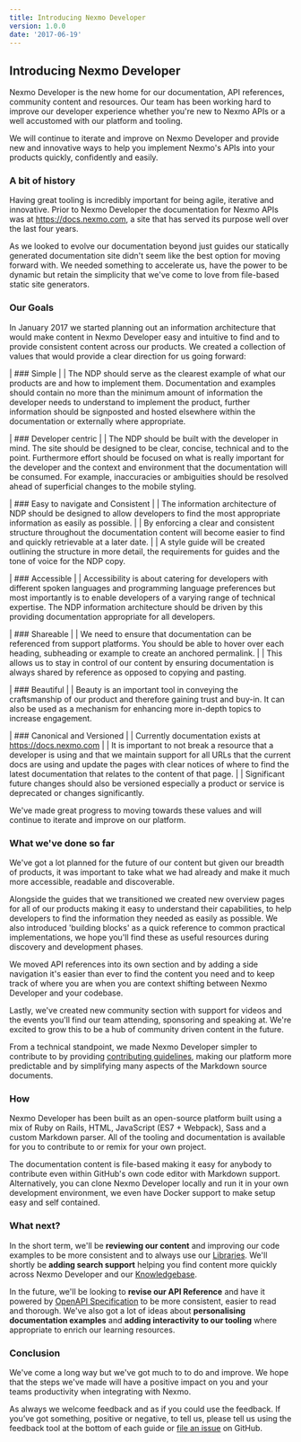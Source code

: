 ```yaml
---
title: Introducing Nexmo Developer
version: 1.0.0
date: '2017-06-19'
---
```


## Introducing Nexmo Developer

Nexmo Developer is the new home for our documentation, API references, community content and resources. Our team has been working hard to improve our developer experience whether you're new to Nexmo APIs or a well accustomed with our platform and tooling.

We will continue to iterate and improve on Nexmo Developer and provide new and innovative ways to help you implement Nexmo's APIs into your products quickly, confidently and easily.

### A bit of history

Having great tooling is incredibly important for being agile, iterative and innovative. Prior to Nexmo Developer the documentation for Nexmo APIs was at <https://docs.nexmo.com>, a site that has served its purpose well over the last four years.

As we looked to evolve our documentation beyond just guides our statically generated documentation site didn't seem like the best option for moving forward with. We needed something to accelerate us, have the power to be dynamic but retain the simplicity that we've come to love from file-based static site generators.

### Our Goals

In January 2017 we started planning out an information architecture that would make content in Nexmo Developer easy and intuitive to find and to provide consistent content across our products. We created a collection of values that would provide a clear direction for us going forward:

| ### Simple
|
| The NDP should serve as the clearest example of what our products are and how to implement them. Documentation and examples should contain no more than the minimum amount of information the developer needs to understand to implement the product, further information should be signposted and hosted elsewhere within the documentation or externally where appropriate.

| ### Developer centric
|
| The NDP should be built with the developer in mind. The site should be designed to be clear, concise, technical and to the point. Furthermore effort should be focused on what is really important for the developer and the context and environment that the documentation will be consumed. For example, inaccuracies or ambiguities should be resolved ahead of superficial changes to the mobile styling.

| ### Easy to navigate and Consistent
|
| The information architecture of NDP should be designed to allow developers to find the most appropriate information as easily as possible.
|
| By enforcing a clear and consistent structure throughout the documentation content will become easier to find and quickly retrievable at a later date.
|
| A style guide will be created outlining the structure in more detail, the requirements for guides and the tone of voice for the NDP copy.

| ### Accessible
|
| Accessibility is about catering for developers with different spoken languages and programming language preferences but most importantly is to enable developers of a varying range of technical expertise. The NDP information architecture should be driven by this providing documentation appropriate for all developers.

| ### Shareable
|
| We need to ensure that documentation can be referenced from support platforms. You should be able to hover over each heading, subheading or example to create an anchored permalink.
|
| This allows us to stay in control of our content by ensuring documentation is always shared by reference as opposed to copying and pasting.

| ### Beautiful
|
| Beauty is an important tool in conveying the craftsmanship of our product and therefore gaining trust and buy-in. It can also be used as a mechanism for enhancing more in-depth topics to increase engagement.

| ### Canonical and Versioned
|
| Currently documentation exists at <https://docs.nexmo.com>
|
| It is important to not break a resource that a developer is using and that we maintain support for all URLs that the current docs are using and update the pages with clear notices of where to find the latest documentation that relates to the content of that page.
|
| Significant future changes should also be versioned especially a product or service is deprecated or changes significantly.

We've made great progress to moving towards these values and will continue to iterate and improve on our platform.

### What we've done so far

We've got a lot planned for the future of our content but given our breadth of products, it was important to take what we had already and make it much more accessible, readable and discoverable.

Alongside the guides that we transitioned we created new overview pages for all of our products making it easy to understand their capabilities, to help developers to find the information they needed as easily as possible. We also introduced 'building blocks' as a quick reference to common practical implementations, we hope you'll find these as useful resources during discovery and development phases.

We moved API references into its own section and by adding a side navigation it's easier than ever to find the content you need and to keep track of where you are when you are context shifting between Nexmo Developer and your codebase.

Lastly, we've created new community section with support for videos and the events you'll find our team attending, sponsoring and speaking at. We're excited to grow this to be a hub of community driven content in the future.

From a technical standpoint, we made Nexmo Developer simpler to contribute to by providing [contributing guidelines](/contribute), making our platform more predictable and by simplifying many aspects of the Markdown source documents.

### How

Nexmo Developer has been built as an open-source platform built using a mix of Ruby on Rails, HTML, JavaScript (ES7 + Webpack), Sass and a custom Markdown parser. All of the tooling and documentation is available for you to contribute to or remix for your own project.

The documentation content is file-based making it easy for anybody to contribute even within GitHub's own code editor with Markdown support. Alternatively, you can clone Nexmo Developer locally and run it in your own development environment, we even have Docker support to make setup easy and self contained.

### What next?

In the short term, we'll be **reviewing our content** and improving our code examples to be more consistent and to always use our [Libraries](/tools). We'll shortly be **adding search support** helping you find content more quickly across Nexmo Developer and our [Knowledgebase](https://help.nexmo.com).

In the future, we'll be looking to **revise our API Reference** and have it powered by [OpenAPI Specification](https://github.com/OAI/OpenAPI-Specification) to be more consistent, easier to read and thorough. We've also got a lot of ideas about **personalising documentation examples** and **adding interactivity to our tooling** where appropriate to enrich our learning resources.

### Conclusion

We've come a long way but we've got much to to do and improve. We hope that the steps we've made will have a positive impact on you and your teams productivity when integrating with Nexmo.

As always we welcome feedback and as if you could use the feedback. If you’ve got something, positive or negative, to tell us, please tell us using the feedback tool at the bottom of each guide or [file an issue](https://github.com/Nexmo/nexmo-developer/issues/new) on GitHub.
